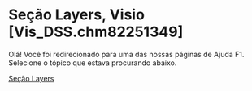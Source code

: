 
# Seção Layers, Visio [Vis_DSS.chm82251349]

Olá! Você foi redirecionado para uma das nossas páginas de Ajuda F1. Selecione o tópico que estava procurando abaixo.

[Seção Layers](http://msdn.microsoft.com/library/89bcde81-4530-bd00-6e2e-fab7deec175b%28Office.15%29.aspx)
